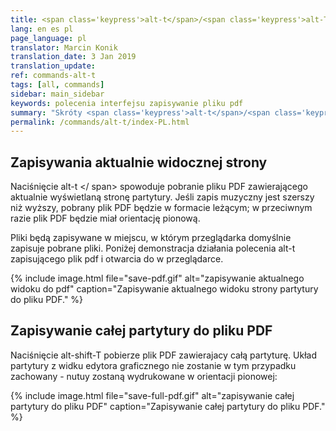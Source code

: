 ```yaml
---
title: <span class='keypress'>alt-t</span>/<span class='keypress'>alt-T</span>
lang: en es pl
page_language: pl
translator: Marcin Konik
translation_date: 3 Jan 2019
translation_update:
ref: commands-alt-t
tags: [all, commands]
sidebar: main_sidebar
keywords: polecenia interfejsu zapisywanie pliku pdf
summary: "Skróty <span class='keypress'>alt-t</span>/<span class='keypress'>alt-T</span> spowodują zapisanie aktualnego widoku strony lub całej partytury do pliku w formacie PDF."
permalink: /commands/alt-t/index-PL.html
---
```


## Zapisywania aktualnie widocznej strony

Naciśnięcie <span class = "keypress"> alt-t </ span> spowoduje pobranie pliku PDF zawierającego aktualnie
wyświetlaną stronę partytury. Jeśli zapis muzyczny jest szerszy niż wyższy, pobrany plik PDF będzie
w formacie leżącym; w przeciwnym razie plik PDF będzie miał orientację pionową.

Pliki będą zapisywane w miejscu, w którym przeglądarka domyślnie zapisuje pobrane pliki.
Poniżej demonstracja działania polecenia <span class="keypress">alt-t</span> zapisującego 
plik pdf i otwarcia do w przeglądarce.

{% include image.html
	file="save-pdf.gif"
	alt="zapisywanie aktualnego widoku do pdf"
	caption="Zapisywanie aktualnego widoku strony partytury do pliku PDF."
%}

## Zapisywanie całej partytury do pliku PDF

Naciśnięcie <span class="keypress">alt-shift-T</span> pobierze plik PDF
zawierajacy całą partyturę. Układ partytury z widku edytora graficznego
nie zostanie w tym przypadku zachowany - nutuy zostaną wydrukowane w 
orientacji pionowej:

{% include image.html
	file="save-full-pdf.gif"
	alt="zapisywanie całej partytury do pliku PDF"
	caption="Zapisywanie całej partytury do pliku PDF."
%}
